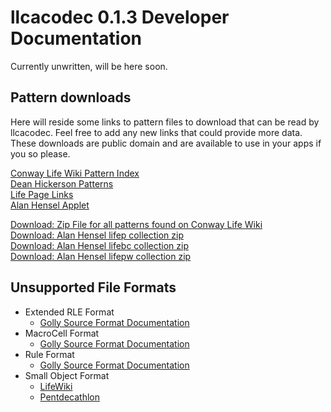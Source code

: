 
# llcacodec 0.1.3 Developer Documentation

Currently unwritten, will be here soon.

## Pattern downloads

Here will reside some links to pattern files to download that can be read by llcacodec.
Feel free to add any new links that could provide more data. These downloads are public
domain and are available to use in your apps if you so please.

[Conway Life Wiki Pattern Index](https://conwaylife.com/patterns/)  
[Dean Hickerson Patterns](http://conwaylife.com/ref/DRH/life.html)  
[Life Page Links](http://conwaylife.com/ref/DRH/lifelinks.html)  
[Alan Hensel Applet](http://www.ibiblio.org/lifepatterns/lifeapplet.html)  

[Download: Zip File for all patterns found on Conway Life Wiki](https://conwaylife.com/patterns/all.zip)  
[Download: Alan Hensel lifep collection zip](https://www.ibiblio.org/lifepatterns/lifep.zip)  
[Download: Alan Hensel lifebc collection zip](https://www.ibiblio.org/lifepatterns/lifebc.zip)  
[Download: Alan Hensel lifepw collection zip](www.ibiblio.org/lifepatterns/lifepw.zip)  

## Unsupported File Formats

- Extended RLE Format
  - [Golly Source Format Documentation](https://golly.sourceforge.net/Help/formats.html#rle)
- MacroCell Format
  - [Golly Source Format Documentation](https://golly.sourceforge.net/Help/formats.html#rle)
- Rule Format
  - [Golly Source Format Documentation](https://golly.sourceforge.net/Help/formats.html#rle)
- Small Object Format
  - [LifeWiki](https://conwaylife.com/wiki/Small_object_format)
  - [Pentdecathlon](https://web.archive.org/web/20211102020428/http://pentadecathlon.com/objects/definitions/definitions.php)
